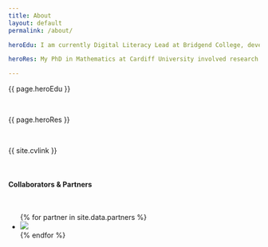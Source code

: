 ```yaml
---
title: About
layout: default
permalink: /about/

heroEdu: I am currently Digital Literacy Lead at Bridgend College, developing bespoke digital content for a variety of curriculum areas. I am passionate about research, technology and education and am interested in new and innovative ways to deliver computing and emerging technologies to students. I am a Raspberry Pi Certified Educator and a Google Level 2 Certified Educator and am always interested in progressing my knowledge and skills. If you would like to find out more, visit my <a href="/teaching">teaching</a> pages or <a href="/contact">get in touch</a>!

heroRes: My PhD in Mathematics at Cardiff University involved research into hydrodynamic stability theory and methods for delaying transition to turbulence in flight. Working alongside my supervisor <a href="https://www.cardiff.ac.uk/people/view/98638-davies-chris" target="_blank">Dr. Chris Davies</a>, I demonstrated that a periodic modulation to the rotation rate of a rotating disk resulted in stabilisation across the boundary layer. To find out more, visit my <a href="/research">research</a> pages or <a href="/contact">get in touch</a>!

---
```


<p>{{ page.heroEdu }}</p>

<p><br></p>

<p>{{ page.heroRes }}</p>

<p><br></p>

<p>{{ site.cvlink }}</p>

<br/>

<h4>Collaborators &amp; Partners</h4>
<br/>
<ul>
  {% for partner in site.data.partners %}
    <li style="{{ partner.style }}"><a href="{{ partner.url }}" target="_blank"><img src="{{ partner.image }}"/></a></li>
  {% endfor %}
</ul>

